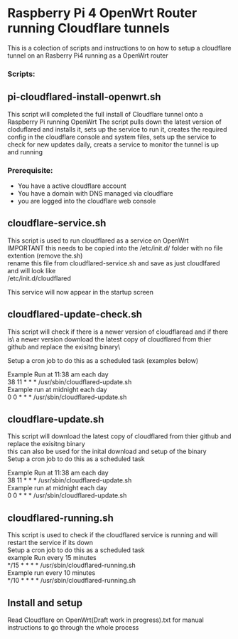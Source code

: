 # Raspberry Pi 4 OpenWrt Router running Cloudflare tunnels

This is a colection of scripts and instructions to on how to setup a cloudflare tunnel on an Rasberry Pi4 running as a OpenWrt router

### Scripts:



## pi-cloudflared-install-openwrt.sh
This script will completed the full install of Cloudflare tunnel onto a Raspberry Pi running OpenWrt
The script pulls down the latest version of cloduflared and installs it, sets up the service to run it, creates the required config in the cloudflare console and  system files, sets up the service to check for new updates daily, creats a service to monitor the tunnel is up and running

### Prerequisite:
- You have a active cloudflare account
- You have a domain with DNS managed via cloudflare
- you are logged into the cloudflare web console 

## cloudflare-service.sh

  This script is used to run cloudflared as a service on OpenWrt \
  IMPORTANT this needs to be copied into the /etc/init.d/ folder with no file extention (remove the.sh)\
  rename this file from cloudflared-service.sh and save as just cloudlfared and will look like \
  /etc/init.d/cloudflared
  
  This service will now appear in the startup screen

## cloudflared-update-check.sh

  This script will check if there is a newer version of cloudflaread and if there is\ 
  a newer version download the latest copy of cloudflared from thier github and replace the exisitng binary\
  
  Setup a cron job to do this as a scheduled task (examples below)
  
  Example Run at 11:38 am each day\
  38 11 * * * /usr/sbin/cloudflared-update.sh\
  Example run at midnight each day\
  0 0 * * * /usr/sbin/cloudflared-update.sh

## cloudflare-update.sh

  This script will download the latest copy of cloudflared from thier github and replace the exisitng binary\
  this can also be used for the inital download and setup of the binary\
  Setup a cron job to do this as a scheduled task
  
  Example Run at 11:38 am each day\
  38 11 * * * /usr/sbin/cloudflared-update.sh\
  Example run at midnight each day\
  0 0 * * * /usr/sbin/cloudflared-update.sh
  
## cloudflared-running.sh

This script is used to check if the cloudflared service is running and will restart the service if its down\
Setup a cron job to do this as a scheduled task\
example Run every 15 minutes\
*/15  * * * * /usr/sbin/cloudflared-running.sh\
Example run every 10 minutes\
*/10  * * * * /usr/sbin/cloudflared-running.sh

## Install and setup
Read Cloudflare on OpenWrt(Draft work in progress).txt for manual instructions to go through the whole process

